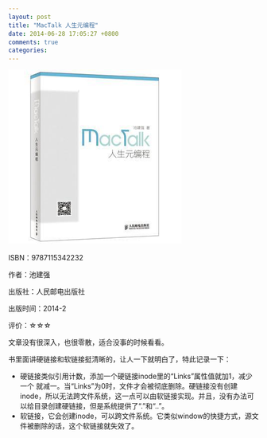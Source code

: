 ```yaml
---
layout: post
title: "MacTalk 人生元编程"
date: 2014-06-28 17:05:27 +0800
comments: true
categories: 
---
```

<img class="cover" src="/images/2014/6/9787115342232.jpg" />

ISBN：9787115342232

作者：池建强 

出版社：人民邮电出版社

出版时间：2014-2

评价：☆☆☆

文章没有很深入，也很零散，适合没事的时候看看。

书里面讲硬链接和软链接挺清晰的，让人一下就明白了，特此记录一下：

* 硬链接类似引用计数，添加一个硬链接inode里的“Links”属性值就加1，减少一个 就减一。当“Links”为0时，文件才会被彻底删除。硬链接没有创建inode，所以无法跨文件系统，这一点可以由软链接实现。并且，没有办法可以给目录创建硬链接，但是系统提供了“.”和“..”。
* 软链接，它会创建inode，可以跨文件系统。它类似window的快捷方式，源文件被删除的话，这个软链接就失效了。